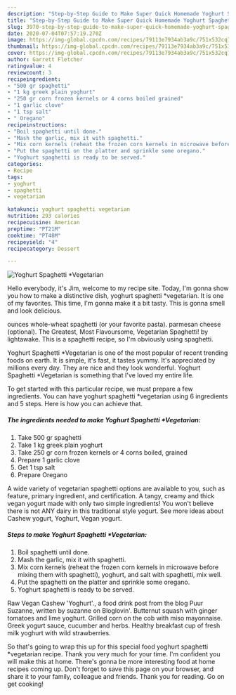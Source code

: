 ```yaml
---
description: "Step-by-Step Guide to Make Super Quick Homemade Yoghurt Spaghetti *Vegetarian"
title: "Step-by-Step Guide to Make Super Quick Homemade Yoghurt Spaghetti *Vegetarian"
slug: 3970-step-by-step-guide-to-make-super-quick-homemade-yoghurt-spaghetti-vegetarian
date: 2020-07-04T07:57:19.270Z
image: https://img-global.cpcdn.com/recipes/79113e7934ab3a9c/751x532cq70/yoghurt-spaghetti-vegetarian-recipe-main-photo.jpg
thumbnail: https://img-global.cpcdn.com/recipes/79113e7934ab3a9c/751x532cq70/yoghurt-spaghetti-vegetarian-recipe-main-photo.jpg
cover: https://img-global.cpcdn.com/recipes/79113e7934ab3a9c/751x532cq70/yoghurt-spaghetti-vegetarian-recipe-main-photo.jpg
author: Garrett Fletcher
ratingvalue: 4
reviewcount: 3
recipeingredient:
- "500 gr spaghetti"
- "1 kg greek plain yoghurt"
- "250 gr corn frozen kernels or 4 corns boiled grained"
- "1 garlic clove"
- "1 tsp salt"
- " Oregano"
recipeinstructions:
- "Boil spaghetti until done."
- "Mash the garlic, mix it with spaghetti."
- "Mix corn kernels (reheat the frozen corn kernels in microwave before mixing them with spaghetti), yoghurt, and salt with spaghetti, mix well."
- "Put the spaghetti on the platter and sprinkle some oregano."
- "Yoghurt spaghetti is ready to be served."
categories:
- Recipe
tags:
- yoghurt
- spaghetti
- vegetarian

katakunci: yoghurt spaghetti vegetarian 
nutrition: 293 calories
recipecuisine: American
preptime: "PT21M"
cooktime: "PT48M"
recipeyield: "4"
recipecategory: Dessert

---
```



![Yoghurt Spaghetti *Vegetarian](https://img-global.cpcdn.com/recipes/79113e7934ab3a9c/751x532cq70/yoghurt-spaghetti-vegetarian-recipe-main-photo.jpg)

Hello everybody, it's Jim, welcome to my recipe site. Today, I'm gonna show you how to make a distinctive dish, yoghurt spaghetti *vegetarian. It is one of my favorites. This time, I'm gonna make it a bit tasty. This is gonna smell and look delicious.

ounces whole-wheat spaghetti (or your favorite pasta). parmesan cheese (optional). The Greatest, Most Flavoursome, Vegetarian Spaghetti! by lightawake. This is a spaghetti recipe, so I&#39;m obviously using spaghetti.

Yoghurt Spaghetti *Vegetarian is one of the most popular of recent trending foods on earth. It is simple, it's fast, it tastes yummy. It's appreciated by millions every day. They are nice and they look wonderful. Yoghurt Spaghetti *Vegetarian is something that I've loved my entire life.


To get started with this particular recipe, we must prepare a few ingredients. You can have yoghurt spaghetti *vegetarian using 6 ingredients and 5 steps. Here is how you can achieve that.

<!--inarticleads1-->

##### The ingredients needed to make Yoghurt Spaghetti *Vegetarian:

1. Take 500 gr spaghetti
1. Take 1 kg greek plain yoghurt
1. Take 250 gr corn frozen kernels or 4 corns boiled, grained
1. Prepare 1 garlic clove
1. Get 1 tsp salt
1. Prepare  Oregano


A wide variety of vegetarian spaghetti options are available to you, such as feature, primary ingredient, and certification. A tangy, creamy and thick vegan yogurt made with only two simple ingredients! You won&#39;t believe there is not ANY dairy in this traditional style yogurt. See more ideas about Cashew yogurt, Yoghurt, Vegan yogurt. 

<!--inarticleads2-->

##### Steps to make Yoghurt Spaghetti *Vegetarian:

1. Boil spaghetti until done.
1. Mash the garlic, mix it with spaghetti.
1. Mix corn kernels (reheat the frozen corn kernels in microwave before mixing them with spaghetti), yoghurt, and salt with spaghetti, mix well.
1. Put the spaghetti on the platter and sprinkle some oregano.
1. Yoghurt spaghetti is ready to be served.


Raw Vegan Cashew &#39;Yoghurt&#39;., a food drink post from the blog Puur Suzanne, written by suzanne on Bloglovin&#39;. Butternut squash with ginger tomatoes and lime yoghurt. Grilled corn on the cob with miso mayonnaise. Greek yogurt sauce, cucumber and herbs. Healthy breakfast cup of fresh milk yoghurt with wild strawberries. 

So that's going to wrap this up for this special food yoghurt spaghetti *vegetarian recipe. Thank you very much for your time. I'm confident you will make this at home. There's gonna be more interesting food at home recipes coming up. Don't forget to save this page on your browser, and share it to your family, colleague and friends. Thank you for reading. Go on get cooking!
